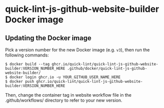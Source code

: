 # quick-lint-js-github-website-builder Docker image

## Updating the Docker image

Pick a version number for the new Docker image (e.g. `v3`), then run the
following commands:

    $ docker build --tag ghcr.io/quick-lint/quick-lint-js-github-website-builder:VERSION_NUMBER_HERE .github/docker/quick-lint-js-github-website-builder/
    $ docker login ghcr.io -u YOUR_GITHUB_USER_NAME_HERE
    $ docker push ghcr.io/quick-lint/quick-lint-js-github-website-builder:VERSION_NUMBER_HERE

Then, change the container tag in website workflow file in the .github/workflows/
directory to refer to your new version.
